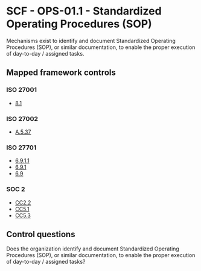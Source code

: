 # SCF - OPS-01.1 - Standardized Operating Procedures (SOP)
Mechanisms exist to identify and document Standardized Operating Procedures (SOP), or similar documentation, to enable the proper execution of day-to-day / assigned tasks.
## Mapped framework controls
### ISO 27001
- [8.1](../iso27001/8.md#81)
  
### ISO 27002
- [A.5.37](../iso27002/a-5.md#a537)
  
### ISO 27701
- [6.9.1.1](../iso27701/6911.md)
- [6.9.1](../iso27701/691.md)
- [6.9](../iso27701/69.md)
  
### SOC 2
- [CC2.2](../soc2/cc22.md)
- [CC5.1](../soc2/cc51.md)
- [CC5.3](../soc2/cc53.md)
  
## Control questions
Does the organization identify and document Standardized Operating Procedures (SOP), or similar documentation, to enable the proper execution of day-to-day / assigned tasks?
  